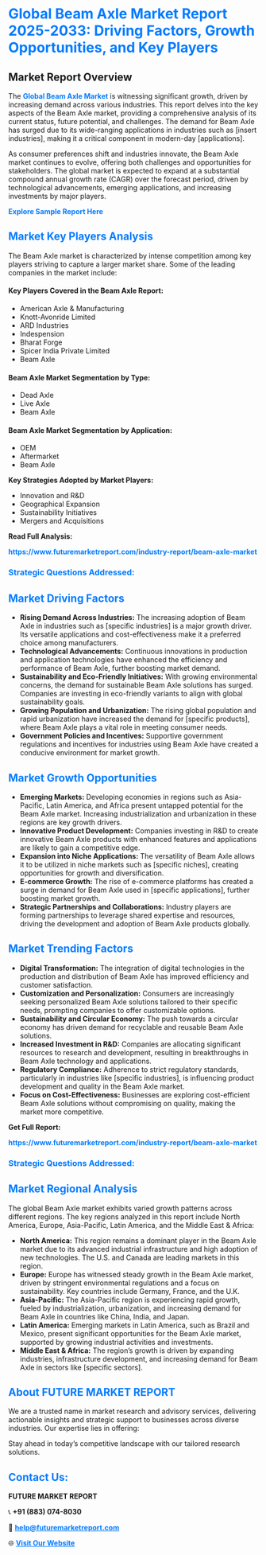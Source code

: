<h1 style="color: #007BFF;">Global Beam Axle Market Report 2025-2033: Driving Factors, Growth Opportunities, and Key Players</h1>

<section id="overview">
<h2>Market Report Overview</h2>
<p>The <a href="https://www.futuremarketreport.com/industry-report/beam-axle-market" style="color: #007BFF; text-decoration: none;"><strong>Global Beam Axle Market</strong></a> is witnessing significant growth, driven by increasing demand across various industries. This report delves into the key aspects of the Beam Axle market, providing a comprehensive analysis of its current status, future potential, and challenges. The demand for Beam Axle has surged due to its wide-ranging applications in industries such as [insert industries], making it a critical component in modern-day [applications].</p>
<p>As consumer preferences shift and industries innovate, the Beam Axle market continues to evolve, offering both challenges and opportunities for stakeholders. The global market is expected to expand at a substantial compound annual growth rate (CAGR) over the forecast period, driven by technological advancements, emerging applications, and increasing investments by major players.</p>
</section>

<section id="overview">
<p><a href="https://www.futuremarketreport.com/request-sample/reportId=98474" style="color: #007BFF; text-decoration: none;"><strong>Explore Sample Report Here</strong></a></p>
</section>

<section id="key-players">
<h2 style="color: #007BFF;">Market Key Players Analysis</h2>
<p>The Beam Axle market is characterized by intense competition among key players striving to capture a larger market share. Some of the leading companies in the market include:</p>
<h4>Key Players Covered in the Beam Axle Report:</h4>
<ul><li>American Axle &amp; Manufacturing</li><li>Knott-Avonride Limited</li><li>ARD Industries</li><li>Indespension</li><li>Bharat Forge</li><li>Spicer India Private Limited</li><li>Beam Axle</li></ul>
<h4>Beam Axle Market Segmentation by Type:</h4>
<ul><li>Dead Axle</li><li>Live Axle</li><li>Beam Axle</li></ul>

<h4>Beam Axle Market Segmentation by Application:</h4>
<ul><li>OEM</li><li>Aftermarket</li><li>Beam Axle</li></ul>
<p><strong>Key Strategies Adopted by Market Players:</strong></p>
<ul>
<li>Innovation and R&D</li>
<li>Geographical Expansion</li>
<li>Sustainability Initiatives</li>
<li>Mergers and Acquisitions</li>
</ul>
</section>

<section>
<p><strong>Read Full Analysis: </strong></p><a href="https://www.futuremarketreport.com/industry-report/beam-axle-market" style="color: #007BFF; text-decoration: none;"><strong>https://www.futuremarketreport.com/industry-report/beam-axle-market</strong></a>
<h3 style="color: #007BFF;">Strategic Questions Addressed:</h3>
</section>

<section id="driving-factors">
<h2 style="color: #007BFF;">Market Driving Factors</h2>
<ul>
<li><strong>Rising Demand Across Industries:</strong> The increasing adoption of Beam Axle in industries such as [specific industries] is a major growth driver. Its versatile applications and cost-effectiveness make it a preferred choice among manufacturers.</li>
<li><strong>Technological Advancements:</strong> Continuous innovations in production and application technologies have enhanced the efficiency and performance of Beam Axle, further boosting market demand.</li>
<li><strong>Sustainability and Eco-Friendly Initiatives:</strong> With growing environmental concerns, the demand for sustainable Beam Axle solutions has surged. Companies are investing in eco-friendly variants to align with global sustainability goals.</li>
<li><strong>Growing Population and Urbanization:</strong> The rising global population and rapid urbanization have increased the demand for [specific products], where Beam Axle plays a vital role in meeting consumer needs.</li>
<li><strong>Government Policies and Incentives:</strong> Supportive government regulations and incentives for industries using Beam Axle have created a conducive environment for market growth.</li>
</ul>
</section>

<section id="growth-opportunities">
<h2 style="color: #007BFF;">Market Growth Opportunities</h2>
<ul>
<li><strong>Emerging Markets:</strong> Developing economies in regions such as Asia-Pacific, Latin America, and Africa present untapped potential for the Beam Axle market. Increasing industrialization and urbanization in these regions are key growth drivers.</li>
<li><strong>Innovative Product Development:</strong> Companies investing in R&D to create innovative Beam Axle products with enhanced features and applications are likely to gain a competitive edge.</li>
<li><strong>Expansion into Niche Applications:</strong> The versatility of Beam Axle allows it to be utilized in niche markets such as [specific niches], creating opportunities for growth and diversification.</li>
<li><strong>E-commerce Growth:</strong> The rise of e-commerce platforms has created a surge in demand for Beam Axle used in [specific applications], further boosting market growth.</li>
<li><strong>Strategic Partnerships and Collaborations:</strong> Industry players are forming partnerships to leverage shared expertise and resources, driving the development and adoption of Beam Axle products globally.</li>
</ul>
</section>

<section id="trending-factors">
<h2 style="color: #007BFF;">Market Trending Factors</h2>
<ul>
<li><strong>Digital Transformation:</strong> The integration of digital technologies in the production and distribution of Beam Axle has improved efficiency and customer satisfaction.</li>
<li><strong>Customization and Personalization:</strong> Consumers are increasingly seeking personalized Beam Axle solutions tailored to their specific needs, prompting companies to offer customizable options.</li>
<li><strong>Sustainability and Circular Economy:</strong> The push towards a circular economy has driven demand for recyclable and reusable Beam Axle solutions.</li>
<li><strong>Increased Investment in R&D:</strong> Companies are allocating significant resources to research and development, resulting in breakthroughs in Beam Axle technology and applications.</li>
<li><strong>Regulatory Compliance:</strong> Adherence to strict regulatory standards, particularly in industries like [specific industries], is influencing product development and quality in the Beam Axle market.</li>
<li><strong>Focus on Cost-Effectiveness:</strong> Businesses are exploring cost-efficient Beam Axle solutions without compromising on quality, making the market more competitive.</li>
</ul>
</section>

<section>
<p><strong>Get Full Report: </strong></p><a href="https://www.futuremarketreport.com/industry-report/beam-axle-market" style="color: #007BFF; text-decoration: none;"><strong>https://www.futuremarketreport.com/industry-report/beam-axle-market</strong></a>
<h3 style="color: #007BFF;">Strategic Questions Addressed:</h3>
</section>


<section id="regional-analysis">
<h2 style="color: #007BFF;">Market Regional Analysis</h2>
<p>The global Beam Axle market exhibits varied growth patterns across different regions. The key regions analyzed in this report include North America, Europe, Asia-Pacific, Latin America, and the Middle East & Africa:</p>
<ul>
<li><strong>North America:</strong> This region remains a dominant player in the Beam Axle market due to its advanced industrial infrastructure and high adoption of new technologies. The U.S. and Canada are leading markets in this region.</li>
<li><strong>Europe:</strong> Europe has witnessed steady growth in the Beam Axle market, driven by stringent environmental regulations and a focus on sustainability. Key countries include Germany, France, and the U.K.</li>
<li><strong>Asia-Pacific:</strong> The Asia-Pacific region is experiencing rapid growth, fueled by industrialization, urbanization, and increasing demand for Beam Axle in countries like China, India, and Japan.</li>
<li><strong>Latin America:</strong> Emerging markets in Latin America, such as Brazil and Mexico, present significant opportunities for the Beam Axle market, supported by growing industrial activities and investments.</li>
<li><strong>Middle East & Africa:</strong> The region’s growth is driven by expanding industries, infrastructure development, and increasing demand for Beam Axle in sectors like [specific sectors].</li>
</ul>
</section>

<footer>
<h2 style="color: #007BFF;">About FUTURE MARKET REPORT</h2>
<p>We are a trusted name in market research and advisory services, delivering actionable insights and strategic support to businesses across diverse industries. Our expertise lies in offering:</p>

<p>Stay ahead in today’s competitive landscape with our tailored research solutions.</p>

<h2 style="color: #007BFF;">Contact Us:</h2>
<p><strong>FUTURE MARKET REPORT</strong></p>
<p>📞 <strong>+91 (883) 074-8030</strong></p>
<p>📧 <strong><a href="mailto:help@futuremarketreport.com" style="color: #007BFF;">help@futuremarketreport.com</a></strong></p>
<p>🌐 <strong><a href="https://www.futuremarketreport.com/" style="color: #007BFF;">Visit Our Website</a></strong></p>
</footer>
